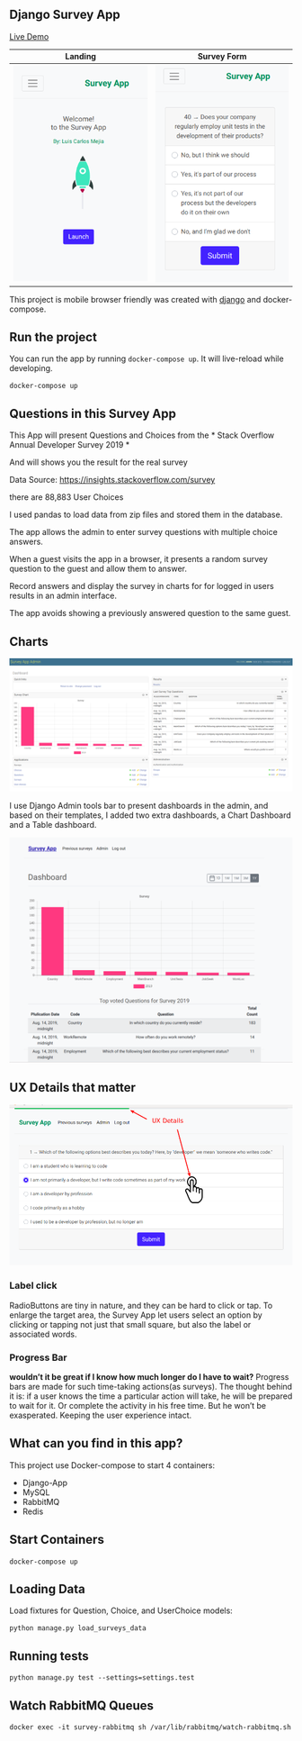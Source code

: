 ## Django Survey App

[Live Demo](http://luismejia.dev/)


|  Landing             |  Survey Form  |
| :-------------------------:|:-------------------------:|
![](./docs/images/landing_mobile.png)  |  ![](./docs/images/survey_mobile.png)


This project is mobile browser friendly was created with [django](https://www.djangoproject.com/) and docker-compose.


## Run the project

You can run the app by running `docker-compose up`. It will live-reload while developing.

```
docker-compose up
```

## Questions in this Survey App

This App will present Questions and Choices from the * Stack Overflow Annual Developer Survey 2019 *

And will shows you the result for the real survey

Data Source: https://insights.stackoverflow.com/survey

there are 88,883 User Choices

I used pandas to load data from zip files and stored them in the database.

The app allows the admin to enter survey questions with multiple choice answers.

When a guest visits the app in a browser, it presents a random survey question to the guest and allow them to answer.

Record answers and display the survey in charts for for logged in users results in an admin interface.

The app avoids showing a previously answered question to the same guest.


## Charts

![Survey App](./docs/images/admin_dashboards.png)

I use Django Admin tools bar to present dashboards in the admin, and based on their templates, I added two extra dashboards, a Chart Dashboard and a Table dashboard.

![Survey App](./docs/images/survey_detail.png)

## UX Details that matter

![Mobile Details](./docs/images/ux.png)

### Label click

RadioButtons are tiny in nature, and they can be hard to click or tap. To enlarge the target area, the Survey App let users select an option by clicking or tapping not just that small square, but also the label or associated words.

### Progress Bar

**wouldn’t it be great if I know how much longer do I have to wait?**
Progress bars are made for such time-taking actions(as surveys). The thought behind it is: if a user knows the time a particular action will take, he will be prepared to wait for it. Or complete the activity in his free time. But he won’t be exasperated. Keeping the user experience intact.

## What can you find in this app?


This project use Docker-compose to start 4 containers:

* Django-App
* MySQL
* RabbitMQ
* Redis

## Start Containers ##

```
docker-compose up

```


Loading Data
----------------

Load fixtures for Question, Choice, and UserChoice models:

```
python manage.py load_surveys_data

```

Running tests
----------------

```
python manage.py test --settings=settings.test

```


## Watch RabbitMQ Queues ##

```
docker exec -it survey-rabbitmq sh /var/lib/rabbitmq/watch-rabbitmq.sh
```
